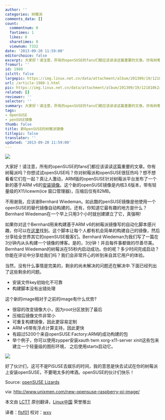 ```yaml
---
author: ''
categories: 树莓派
comments_data: []
count:
  commentnum: 0
  favtimes: 1
  likes: 0
  sharetimes: 0
  viewnum: 7332
date: '2013-09-20 11:59:00'
editorchoice: false
excerpt: 大家好！请注意，所有的openSUSE的fans们都应该读读这篇重要的文章。你有树莓派吗？你想试试openSUSE吗？你对树莓派和openSUSE很狂热吗？想不想看看它们在一起？真让人激动，ARM版的openSUSE针对树莓派平台发布了一  ...
fromurl: ''
id: 1980
islctt: false
largepic: https://img.linux.net.cn/data/attachment/album/201309/19/121810k2xrrerk84kt468k.png
url: /article-1980-1.html
pic: https://img.linux.net.cn/data/attachment/album/201309/19/121810k2xrrerk84kt468k.png.thumb.jpg
related: []
reviewer: ''
selector: ''
summary: 大家好！请注意，所有的openSUSE的fans们都应该读读这篇重要的文章。你有树莓派吗？你想试试openSUSE吗？你对树莓派和openSUSE很狂热吗？想不想看看它们在一起？真让人激动，ARM版的openSUSE针对树莓派平台发布了一  ...
tags:
- OpenSUSE
- penSUSE镜像
thumb: false
title: 新OpenSUSE的树莓派镜像
titlepic: false
translator: ''
updated: '2013-09-20 11:59:00'
---
```


![](https://img.linux.net.cn/data/attachment/album/201309/19/121810k2xrrerk84kt468k.png)


大家好！请注意，所有的openSUSE的fans们都应该读读这篇重要的文章。你有树莓派吗？你想试试openSUSE吗？你对树莓派和openSUSE很狂热吗？想不想看看它们在一起？真让人激动，ARM版的openSUSE针对树莓派平台发布了一个新的基于ARM v6的[安装镜像](http://www.zq1.de/%7Ebernhard/linux/opensuse/raspberrypi-opensuse-20130907.img.xz)。这个新的openSUSE镜像是内核3.6版本，带有轻量级的X11/icewm(ice 窗口管理器)，压缩后仅有82MB。


不用谢我，应该谢Bernhard Wiedeman。如此酷的penSUSE镜像是他使用一个openSUSE的替代镜像自动构建的。还有，你知道它最有趣的地方是什么？Bernhard Wiedeman在一个早上只用3个小时就创建建立了它，真强啊!


如果你对这个Bernhard用来构建基于ARM v6的树莓派镜像写的自动化脚本感兴趣，你可以在[这里](https://build.opensuse.org/package/show/devel:ARM:Factory:Contrib:RaspberryPi/altimagebuild)找到。这个脚本让每个人都有机会简单的构建自己的镜像，然后分享给全世界其它的openSUSE极客们。Bernhard Wiedeman为我们写了一篇在3分钟内从头构建一个镜像的博客。是的，3分钟！并且每件事都做的尽善尽美。Bernhard Wiedeman的树莓派在55秒内启动成功。你的呢？多少时间完成启动？你能在评论中分享给我们吗？我们会非常开心的听到来自其它用户的体验。


当然，没有什么事情是完美的，剩余的尚未解决的问题还在解决中.下面已经列出了这些剩余的问题。


* 安装文件key初始化不可靠
* 构建脚本没有出错处理


这个新的image相对于之前的image有什么优势?


* 很容的改变镜像大小，因为root分区放到了最后
* 压缩后镜像文件非常小
* 可重复构建镜像，因此更容易定制
* ARM v6带有浮点计算支持，因此更快
* 有超过5200个来自openSUSE:Factory:ARM的成功构建的包
* 举个例子，你可以使用zypper安装xauth twm xorg-x11-server xinit这些包来建立一个轻量级的图形环境， 之后使用startx启动它。


![](https://img.linux.net.cn/data/attachment/album/201309/19/121839fdkkv7hkh8khd7xb.gif)


好了伙计们，这可不是PiSUSE去娱乐的时间，我的意思是快去试试在你的树莓派上安装openSUSE，不要喝太多的啤酒。openSUSE的伙计们快乐！


Source: [openSUSE Lizards](https://lizards.opensuse.org/2013/09/07/new-raspberry-pi-image/)


 


via: <http://www.unixmen.com/new-opensuse-raspberry-pi-image/>


本文由 [LCTT](https://github.com/LCTT/TranslateProject) 原创翻译，[Linux中国](http://linux.cn/portal.php) 荣誉推出


译者：[flsf01](http://linux.cn/space/flsf01) 校对：[wxy](http://linux.cn/space/wxy)